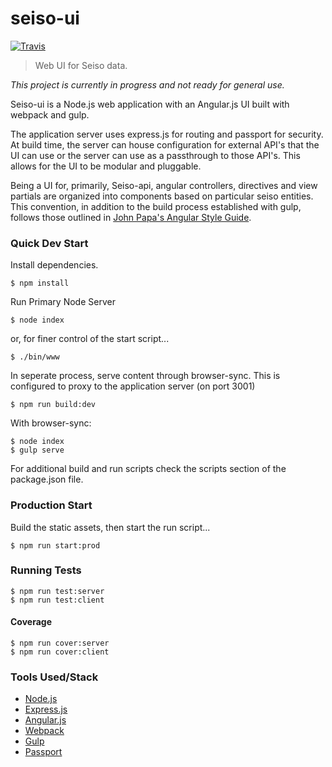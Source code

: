 # seiso-ui
[![Travis](https://img.shields.io/travis/rust-lang/rust.svg)](https://travis-ci.org/ExpediaDotCom/seiso-ui)

> Web UI for Seiso data.

*This project is currently in progress and not ready for general use.*

Seiso-ui is a Node.js web application with an Angular.js UI built with webpack and gulp.

The application server uses express.js for routing and passport for security. At build time, the server can
house configuration for external API's that the UI can use or the server can use as a passthrough to those API's. This
allows for the UI to be modular and pluggable.

Being a UI for, primarily, Seiso-api, angular controllers, directives and view partials are organized into components 
based on particular seiso entities. This convention, in addition to the build process established with gulp, 
follows those outlined in [John Papa's Angular Style Guide](https://github.com/johnpapa/angular-styleguide).

### Quick Dev Start

Install dependencies.

    $ npm install

Run Primary Node Server

    $ node index

or, for finer control of the start script...

    $ ./bin/www

In seperate process, serve content through browser-sync. This is configured to proxy to the application server (on port 3001)

    $ npm run build:dev

With browser-sync:

    $ node index
    $ gulp serve

For additional build and run scripts check the scripts section of the package.json file.

### Production Start

Build the static assets, then start the run script...

    $ npm run start:prod

### Running Tests

    $ npm run test:server
    $ npm run test:client

#### Coverage

    $ npm run cover:server
    $ npm run cover:client

### Tools Used/Stack

* [Node.js](https://nodejs.org/)
* [Express.js](http://expressjs.com/)
* [Angular.js](https://angularjs.org/)
* [Webpack](https://webpack.github.io/)
* [Gulp](https://github.com/gulpjs/gulp)
* [Passport](http://passportjs.org/)